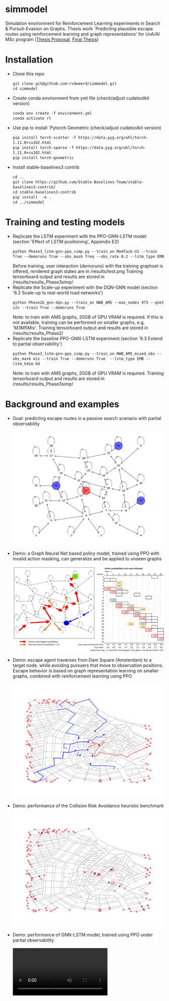 

# simmodel
Simulation environment for Reinforcement Learning experiments in Search & Pursuit-Evasion on Graphs.
Thesis work `Predicting plausible escape routes using reinforcement learning and graph representations' for UvA/AI MSc program ([Thesis Proposal](modules/sim/Thesis_proposal.pdf), [Final Thesis](modules/sim/Final_thesis.pdf))

# Installation
- Clone this repo
    ```
    git clone git@github.com:rvdweerd/simmodel.git
    cd simmodel
    ```
- Create conda environment from yml file (check/adjust cudatoolkit version)
    ```
    conda env create -f environment.yml
    conda activate rl
    ```
- Use pip to install `Pytorch Geometric (check/adjust cudatoolkit version)
    ```
    pip install torch-scatter -f https://data.pyg.org/whl/torch-1.11.0+cu102.html
    pip install torch-sparse -f https://data.pyg.org/whl/torch-1.11.0+cu102.html
    pip install torch-geometric
    ```
- Install stable-baselines3 contrib
  ```
  cd ..
  git clone https://github.com/Stable-Baselines-Team/stable-baselines3-contrib/
  cd stable-baselines3-contrib
  pip install  -e .
  cd ../simmodel
  ```

# Training and testing models
- Replicate the LSTM experiment with the PPO-GNN-LSTM model (section 'Effect of LSTM positioning', Appendix E2)
    ```
    python Phase3_lstm-gnn-ppo_simp.py --train_on MemTask-U1 --train True --demoruns True --obs_mask freq --obs_rate 0.2 --lstm_type EMB
    ```
    Before training, user interaction (demoruns) with the training graphset is offered, rendered graph states are in /results/test.png
    Training tensorboard output and results are stored in /results/results_Phase3simp/
- Replicate the Scale-up experiment with the DQN-GNN model (section '6.2 Scale-up to real-world road networks')
    ```
    python Phase2b_gnn-dqn.py --train_on NWB_AMS --max_nodes 975 --qnet s2v --train True --demoruns True
    ```
    Note: to train with AMS graphs, 20GB of GPU VRAM is required. If this is not available, training can be performed on smaller graphs, e.g. 'M3M5Mix'.
    Training tensorboard output and results are stored in /results/results_Phase2/
- Replicate the baseline PPO-GNN-LSTM experiment (section '6.3 Extend to partial observability')
    ```
    python Phase3_lstm-gnn-ppo_simp.py --train_on NWB_AMS_mixed_obs --obs_mask mix --train True --demoruns True  --lstm_type EMB --lstm_hdim 64
    ```
    Note: to train with AMS graphs, 20GB of GPU VRAM is required. Training tensorboard output and results are stored in /results/results_Phase3simp/    
# Background and examples
* Goal: predicting escape routes in a passive search scenario with partial observability</br></br>
![escape_demo](modules/sim/escape_route.gif)

* Demo: a Graph Neural Net based policy model, trained using PPO with invalid action masking, can generalize and be applied to unseen graphs</br></br>
![ppo_demo](modules/sim/PPO_best_metro-evade-demo_right-1.png)

* Demo: escape agent traverses from Dam Square (Amsterdam) to a target node, while avoiding pursuers that move to observation positions. Escape behavior is based on graph representation learning on smaller graphs, combined with reinforcement learning using PPO</br></br>
![escape_demo](modules/sim/final3.png)

* Demo: performance of the Collision Risk Avoidance heuristic benchmark</br></br>
![cra_demo](modules/sim/cra_heuristic.gif)

* Demo: performance of GNN-LSTM model, trained using PPO under partial observability</br></br>
![clip](https://user-images.githubusercontent.com/16600166/171231787-9738c356-65db-4240-8231-0519d23fd725.mp4)

